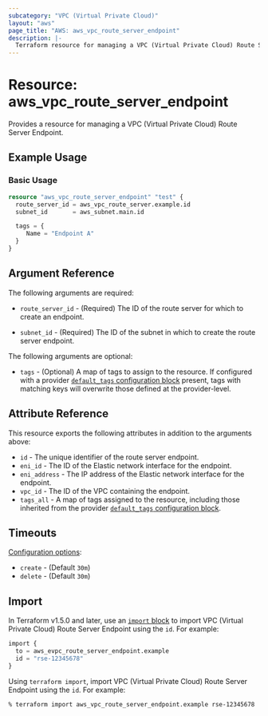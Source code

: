 ```yaml
---
subcategory: "VPC (Virtual Private Cloud)"
layout: "aws"
page_title: "AWS: aws_vpc_route_server_endpoint"
description: |-
  Terraform resource for managing a VPC (Virtual Private Cloud) Route Server.
---
```

# Resource: aws_vpc_route_server_endpoint

  Provides a resource for managing a VPC (Virtual Private Cloud) Route Server Endpoint.

## Example Usage

### Basic Usage

```terraform
resource "aws_vpc_route_server_endpoint" "test" {
  route_server_id = aws_vpc_route_server.example.id
  subnet_id       = aws_subnet.main.id

  tags = {
	 Name = "Endpoint A"
  }
}
```

## Argument Reference

The following arguments are required:

* `route_server_id` - (Required) The ID of the route server for which to create an endpoint.

* `subnet_id` - (Required) The ID of the subnet in which to create the route server endpoint.

The following arguments are optional:

* `tags` - (Optional) A map of tags to assign to the resource. If configured with a provider [`default_tags` configuration block](https://registry.terraform.io/providers/hashicorp/aws/latest/docs#default_tags-configuration-block) present, tags with matching keys will overwrite those defined at the provider-level.

## Attribute Reference

This resource exports the following attributes in addition to the arguments above:

* `id` - The unique identifier of the route server endpoint.
* `eni_id` - The ID of the Elastic network interface for the endpoint.
* `eni_address` - The IP address of the Elastic network interface for the endpoint.
* `vpc_id` - The ID of the VPC containing the endpoint.
* `tags_all` - A map of tags assigned to the resource, including those inherited from the provider [`default_tags` configuration block](https://registry.terraform.io/providers/hashicorp/aws/latest/docs#default_tags-configuration-block).

## Timeouts

[Configuration options](https://developer.hashicorp.com/terraform/language/resources/syntax#operation-timeouts):

* `create` - (Default `30m`)
* `delete` - (Default `30m`)

## Import

In Terraform v1.5.0 and later, use an [`import` block](https://developer.hashicorp.com/terraform/language/import) to import VPC (Virtual Private Cloud) Route Server Endpoint using the `id`. For example:

```terraform
import {
  to = aws_evpc_route_server_endpoint.example
  id = "rse-12345678"
}
```

Using `terraform import`, import VPC (Virtual Private Cloud) Route Server Endpoint using the `id`. For example:

```console
% terraform import aws_vpc_route_server_endpoint.example rse-12345678
```

